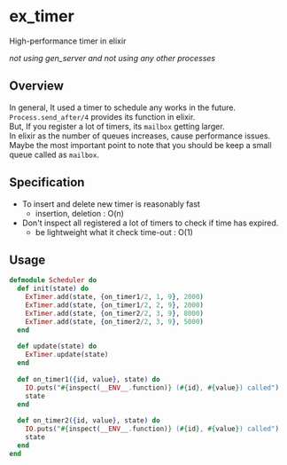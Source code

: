 # ex_timer
High-performance timer in elixir

_not using gen_server and not using any other processes_

## Overview
In general, It used a timer to schedule any works in the future.  
`Process.send_after/4` provides its function in elixir.  
But, If you register a lot of timers, its `mailbox` getting larger.  
In elixir as the number of queues increases, cause performance issues.  
Maybe the most important point to note that you should be keep a small queue called as `mailbox`.

## Specification
* To insert and delete new timer is reasonably fast
  * insertion, deletion : O(n)
* Don't inspect all registered a lot of timers to check if time has expired.
  * be lightweight what it check time-out : O(1)
  
## Usage
```elixir
defmodule Scheduler do
  def init(state) do
    ExTimer.add(state, {on_timer1/2, 1, 9}, 2000)
    ExTimer.add(state, {on_timer1/2, 2, 9}, 2000)
    ExTimer.add(state, {on_timer2/2, 3, 9}, 8000)
    ExTimer.add(state, {on_timer2/2, 3, 9}, 5000)
  end
  
  def update(state) do
    ExTimer.update(state)
  end
  
  def on_timer1({id, value}, state) do
    IO.puts("#{inspect(__ENV__.function)} (#{id}, #{value}) called")
    state
  end
  
  def on_timer2({id, value}, state) do
    IO.puts("#{inspect(__ENV__.function)} (#{id}, #{value}) called")
    state
  end
end
